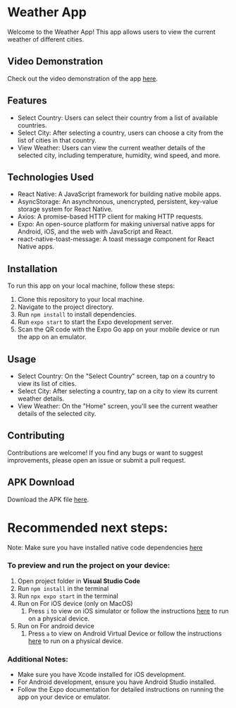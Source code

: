 # Weather App

Welcome to the Weather App! This app allows users to view the current weather of different cities.

## Video Demonstration

Check out the video demonstration of the app [here](https://www.youtube.com/watch?v=kwZT8F2WG2M).

## Features

- Select Country: Users can select their country from a list of available countries.
- Select City: After selecting a country, users can choose a city from the list of cities in that country.
- View Weather: Users can view the current weather details of the selected city, including temperature, humidity, wind speed, and more.

## Technologies Used

- React Native: A JavaScript framework for building native mobile apps.
- AsyncStorage: An asynchronous, unencrypted, persistent, key-value storage system for React Native.
- Axios: A promise-based HTTP client for making HTTP requests.
- Expo: An open-source platform for making universal native apps for Android, iOS, and the web with JavaScript and React.
- react-native-toast-message: A toast message component for React Native apps.

## Installation

To run this app on your local machine, follow these steps:

1. Clone this repository to your local machine.
2. Navigate to the project directory.
3. Run `npm install` to install dependencies.
4. Run `expo start` to start the Expo development server.
5. Scan the QR code with the Expo Go app on your mobile device or run the app on an emulator.

## Usage

- Select Country: On the "Select Country" screen, tap on a country to view its list of cities.
- Select City: After selecting a country, tap on a city to view its current weather details.
- View Weather: On the "Home" screen, you'll see the current weather details of the selected city.

## Contributing

Contributions are welcome! If you find any bugs or want to suggest improvements, please open an issue or submit a pull request.

## APK Download

Download the APK file [here](https://drive.google.com/file/d/1K_HqrAnPkImcE3n3N4Fn9pFdcOVfwbg7/view?usp=sharing).

# Recommended next steps:
Note: Make sure you have installed native code dependencies [here](https://reactnative.dev/docs/environment-setup#installing-dependencies)

### To preview and run the project on your device:
1. Open project folder in **Visual Studio Code**
2. Run  `npm install`  in the terminal
3. Run  `npx expo start`  in the terminal
4. Run on For iOS device (only on MacOS)
    1. Press  `i`  to view on iOS simulator or follow the instructions [here](https://docs.expo.dev/workflow/run-on-device/) to run on a physical device.
5. Run on For android device
    1. Press  `a`  to view on Android Virtual Device or follow the instructions [here](https://docs.expo.dev/workflow/run-on-device/) to run on a physical device.

### Additional Notes:
- Make sure you have Xcode installed for iOS development.
- For Android development, ensure you have Android Studio installed.
- Follow the Expo documentation for detailed instructions on running the app on your device or emulator.
